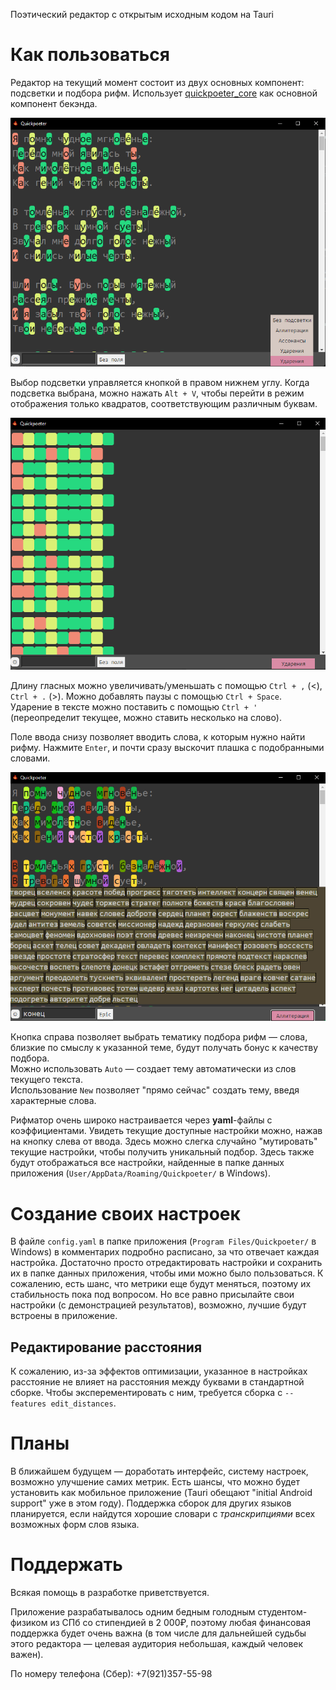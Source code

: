Поэтический редактор с открытым исходным кодом на Tauri

# Как пользоваться
Редактор на текущий момент состоит из двух основных компонент: подсветки и подбора рифм. Использует [quickpoeter_core](https://github.com/sitandr/quickpoeter_core) как основной компонент бекэнда.

![Общий вид](img_for_readme/general.png)

Выбор подсветки управляется кнопкой в правом нижнем углу. Когда подсветка выбрана, можно нажать `Alt + V`,
чтобы перейти в режим отображения только квадратов, соответствующим различным буквам.

![Квадратный вид](img_for_readme/block_view.png)

Длину гласных можно увеличивать/уменьшать с помощью `Ctrl + ,` (<), `Ctrl + .` (>). Можно добавлять паузы с помощью `Ctrl + Space`.
Ударение в тексте можно поставить с помощью `Ctrl + '` (переопределит текущее, можно ставить несколько на слово).

Поле ввода снизу позволяет вводить слова, к которым нужно найти рифму. Нажмите `Enter`, и почти сразу выскочит плашка с подобранными словами.

![Подбор рифм](img_for_readme/epic_end.png)

Кнопка справа позволяет выбрать тематику подбора рифм — слова, близкие по смыслу к указанной теме, будут получать бонус к качеству подбора.  
Можно использовать `Auto` — создает тему автоматически из слов текущего текста.  
Использование `New` позволяет "прямо сейчас" создать тему, введя характерные слова.

Рифматор очень широко настраивается через **yaml**-файлы с коэффициентами. Увидеть текущие доступные настройки можно, нажав на кнопку слева от ввода. Здесь можно слегка случайно "мутировать" текущие настройки, чтобы получить уникальный подбор. Здесь также будут отображаться все настройки, найденные в папке данных приложения (`User/AppData/Roaming/Quickpoeter/` в Windows).

# Создание своих настроек

В файле `config.yaml` в папке приложения (`Program Files/Quickpoeter/` в Windows) в комментарих подробно расписано, за что отвечает каждая настройка. Достаточно просто отредактировать настройки и сохранить их в папке данных приложения, чтобы ими можно было пользоваться. К сожалению, есть шанс, что метрики еще будут меняться, поэтому их стабильность пока под вопросом. Но все равно присылайте свои настройки (с демонстрацией результатов), возможно, лучшие будут встроены в приложение.

## Редактирование расстояния

К сожалению, из-за эффектов оптимизации, указанное в настройках расстояние не влияет на расстояния между буквами в стандартной сборке. Чтобы эксперементировать с ним, требуется сборка с `--features edit_distances`.

# Планы

В ближайшем будущем — доработать интерфейс, систему настроек, возможно улучшение самих метрик. Есть шансы, что можно будет установить как мобильное приложение (Tauri обещают "initial Android support" уже в этом году). Поддержка сборок для других языков планируется, если найдутся хорошие словари с *транскрипциями* всех возможных форм слов языка.

# Поддержать

Всякая помощь в разработке приветствуется.

Приложение разрабатывалось одним бедным голодным студентом-физиком из СПб со стипендией в 2 000₽, поэтому любая финансовая поддержка будет очень важна (в том числе для дальнейшей судьбы этого редактора — целевая аудитория небольшая, каждый человек важен).

По номеру телефона (Сбер): +7(921)357-55-98